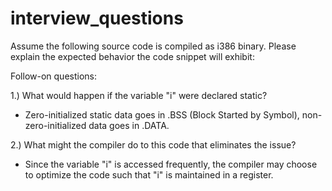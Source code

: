 # interview_questions

Assume the following source code is compiled as i386 binary. Please explain the expected behavior the code snippet will exhibit:

Follow-on questions:

1.) What would happen if the variable "i" were declared static? 
 
- Zero-initialized static data goes in .BSS (Block Started by Symbol), non-zero-initialized data goes in .DATA. 

2.) What might the compiler do to this code that eliminates the issue? 

- Since the variable "i" is accessed frequently, the compiler may choose to optimize the code such that "i" is maintained in a register.
